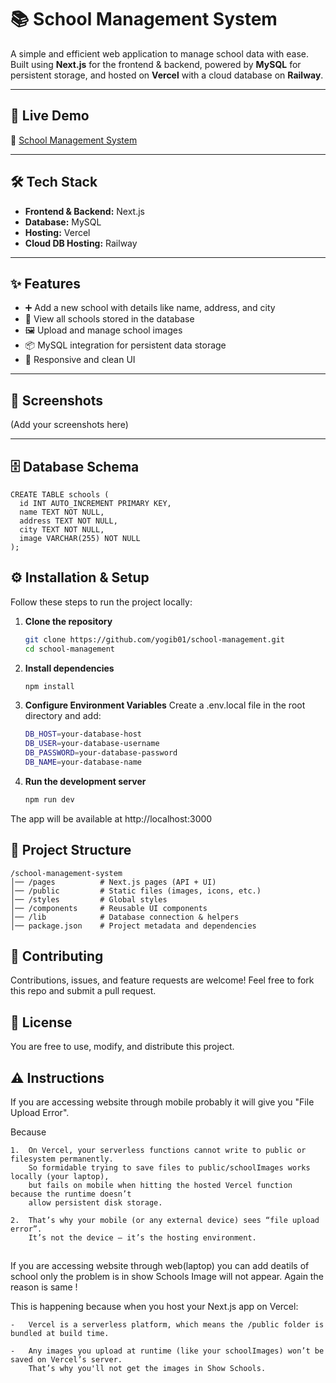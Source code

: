 # 📚 School Management System

A simple and efficient web application to manage school data with ease.  
Built using **Next.js** for the frontend & backend, powered by **MySQL** for persistent storage, and hosted on **Vercel** with a cloud database on **Railway**.  

---

## 🚀 Live Demo  
🔗 [School Management System](https://school-management-psi-lake.vercel.app/)

---

## 🛠️ Tech Stack  
- **Frontend & Backend:** Next.js  
- **Database:** MySQL  
- **Hosting:** Vercel  
- **Cloud DB Hosting:** Railway  

---

## ✨ Features  
- ➕ Add a new school with details like name, address, and city  
- 📄 View all schools stored in the database  
- 🖼️ Upload and manage school images  
- 📦 MySQL integration for persistent data storage  
- 📱 Responsive and clean UI  

---

## 📸 Screenshots  
(Add your screenshots here)

---

## 🗄️ Database Schema

    CREATE TABLE schools (
      id INT AUTO_INCREMENT PRIMARY KEY,
      name TEXT NOT NULL,
      address TEXT NOT NULL,
      city TEXT NOT NULL,
      image VARCHAR(255) NOT NULL
    );

## ⚙️ Installation & Setup  

Follow these steps to run the project locally:

1. **Clone the repository**
   ```bash
   git clone https://github.com/yogib01/school-management.git
   cd school-management

2. **Install dependencies**
    ```bash
    npm install

3. **Configure Environment Variables**
Create a .env.local file in the root directory and add:
    ```bash
   DB_HOST=your-database-host
   DB_USER=your-database-username
   DB_PASSWORD=your-database-password
   DB_NAME=your-database-name


4. **Run the development server**
    ```bash
   npm run dev
  The app will be available at http://localhost:3000


## 📂 Project Structure

    /school-management-system
    │── /pages          # Next.js pages (API + UI)
    │── /public         # Static files (images, icons, etc.)
    │── /styles         # Global styles
    │── /components     # Reusable UI components
    │── /lib            # Database connection & helpers
    │── package.json    # Project metadata and dependencies


##  🤝 **Contributing**

Contributions, issues, and feature requests are welcome!
Feel free to fork this repo and submit a pull request.

##  📜 **License**

You are free to use, modify, and distribute this project.

## ⚠️ Instructions

If you are accessing website through mobile probably it will give you "File Upload Error". 

Because

    1.  On Vercel, your serverless functions cannot write to public or filesystem permanently.
        So formidable trying to save files to public/schoolImages works locally (your laptop), 
        but fails on mobile when hitting the hosted Vercel function because the runtime doesn’t 
        allow persistent disk storage.

    2.  That’s why your mobile (or any external device) sees “file upload error”. 
        It’s not the device — it’s the hosting environment.

##  

If you are accessing website through web(laptop) you can add deatils of school only the problem is in show Schools Image will not appear.
Again the reason is same !

This is happening because when you host your Next.js app on Vercel:


    -   Vercel is a serverless platform, which means the /public folder is bundled at build time.
    
    -   Any images you upload at runtime (like your schoolImages) won’t be saved on Vercel’s server. 
        That’s why you'll not get the images in Show Schools.

